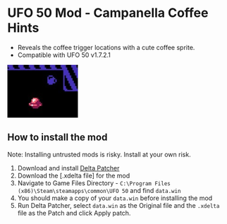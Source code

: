 # UFO 50 Mod - Campanella Coffee Hints
- Reveals the coffee trigger locations with a cute coffee sprite. 
- Compatible with UFO 50 v1.7.2.1

![The Campanella near a coffee trigger](/images/coffee_hint.jpg)

## How to install the mod
Note: Installing untrusted mods is risky. Install at your own risk. 

1. Download and install [Delta Patcher](https://github.com/marco-calautti/DeltaPatcher/releases)
2. Download the [.xdelta file] for the mod
3. Navigate to Game Files Directory - `C:\Program Files (x86)\Steam\steamapps\common\UFO 50` and find `data.win`
4. You should make a copy of your `data.win` before installing the mod
5. Run Delta Patcher, select `data.win` as the Original file and the `.xdelta` file as the Patch and click Apply patch.


